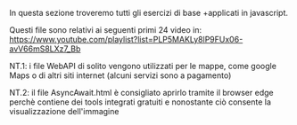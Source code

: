 In questa sezione troveremo tutti gli esercizi di base +applicati in javascript.

Questi file sono relativi ai seguenti primi 24 video in: https://www.youtube.com/playlist?list=PLP5MAKLy8lP9FUx06-avV66mS8LXz7_Bb

NT.1: i file WebAPI di solito vengono utilizzati per le mappe, come google Maps o di altri siti internet (alcuni servizi sono a pagamento)

NT.2: il file AsyncAwait.html è consigliato aprirlo tramite il browser edge perchè contiene dei tools integrati gratuiti e nonostante ciò consente la visualizzazione dell'immagine
